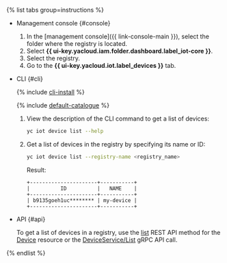 {% list tabs group=instructions %}

- Management console {#console}

   1. In the [management console]({{ link-console-main }}), select the folder where the registry is located.
   1. Select **{{ ui-key.yacloud.iam.folder.dashboard.label_iot-core }}**.
   1. Select the registry.
   1. Go to the **{{ ui-key.yacloud.iot.label_devices }}** tab.

- CLI {#cli}

   {% include [cli-install](../cli-install.md) %}

   {% include [default-catalogue](../default-catalogue.md) %}

   1. View the description of the CLI command to get a list of devices:

      ```bash
      yc iot device list --help
      ```

   1. Get a list of devices in the registry by specifying its name or ID:

      ```bash
      yc iot device list --registry-name <registry_name>
      ```

      Result:

      ```
      +----------------------+-----------+
      |          ID          |   NAME    |
      +----------------------+-----------+
      | b9135goeh1uc******** | my-device |
      +----------------------+-----------+
      ```

- API {#api}

   To get a list of devices in a registry, use the [list](../../iot-core/api-ref/Device/list.md) REST API method for the [Device](../../iot-core/api-ref/Device/index.md) resource or the [DeviceService/List](../../iot-core/api-ref/grpc/Device/list.md) gRPC API call.

{% endlist %}